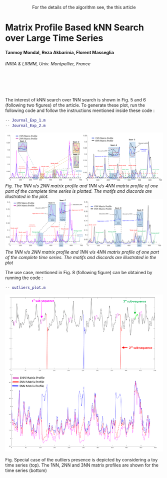 <p align="center">
  For the details of the algorithm see, the this article </p>
<h1> Matrix Profile Based kNN Search over Large Time Series </h1> 
<h4> Tanmoy Mondal, Reza Akbarinia, Florent Masseglia <br/> </h4>
<h6> INRIA & LIRMM, Univ. Montpellier, France </h6>  <br/> <br/> <br/>



The interest of kNN search over 1NN search is shown in Fig. 5 and 6
  (following two figures) of the article. To generate these plot, run the following code and follow the instructions mentioned inside these code :
```matlab
-- Journal_Exp_1.m
-- Journal_Exp_2.m
```

![](imgs/protien_outliers_motifs_1.png)
*Fig. The 1NN v/s 2NN matrix profile and 1NN v/s 4NN matrix profile of one part of the  complete time series is plotted. The motifs and discords are illustrated in the plot.*
![](imgs/protien_outliers_motifs_2.png)
*The 1NN v/s 2NN matrix profile and 1NN v/s 4NN matrix profile of one part of the  complete time series. The motifs and discords are illustrated in the plot*


The use case, mentioned in Fig. 8 (following figure) can be obtained by running the code :
```matlab
-- outliers_plot.m
```

<p align="center">
  <img  width="700" src="imgs/toy_outliers_matching_real_data_ubuntu.png">
</p>
Fig. Special case of the outliers presence is depicted by considering a toy time series (top). The 1NN, 2NN and 3NN matrix profiles are shown for the time series (bottom)



